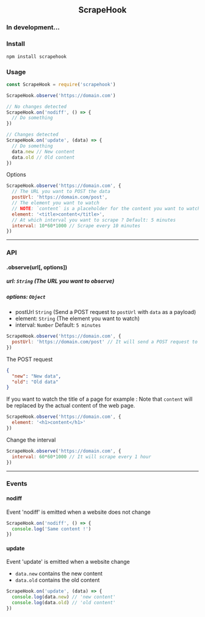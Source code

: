 <h2 align="center">ScrapeHook</h2>

### In development...

### Install
`npm install scrapehook`

### Usage
```js
const ScrapeHook = require('scrapehook')

ScrapeHook.observe('https://domain.com')

// No changes detected
ScrapeHook.on('nodiff', () => {
  // Do something
})

// Changes detected
ScrapeHook.on('update', (data) => {
  // Do something
  data.new // New content
  data.old // Old content
})
```

Options
```js
ScrapeHook.observe('https://domain.com', {
  // The URL you want to POST the data
  postUrl: 'https://domain.com/post',
  // The element you want to watch
  // NOTE: `content` is a placeholder for the content you want to watch (it is required)
  element: '<title>content</title>',
  // At which interval you want to scrape ? Default: 5 minutes
  interval: 10*60*1000 // Scrape every 10 minutes
})
```

---
### API
#### .observe(url[, options])
##### url: `String` (The URL you want to observe)

##### options: `Object`
- postUrl `String` (Send a POST request to `postUrl` with `data` as a payload)
- element: `String` (The element you want to watch)
- interval: `Number` Default: `5 minutes`

```js
ScrapeHook.observe('https://domain.com', {
  postUrl: 'https://domain.com/post' // It will send a POST request to this URL which contains old & new data
})
```
The POST request
```json
{
  "new": "New data",
  "old": "Old data"
}
```
If you want to watch the title of a page for example :
Note that `content` will be replaced by the actual content of the web page.
```js
ScrapeHook.observe('https://domain.com', {
  element: '<h1>content</h1>'
})
```
Change the interval
```js
ScrapeHook.observe('https://domain.com', {
  interval: 60*60*1000 // It will scrape every 1 hour
})
```

---
### Events
#### nodiff
Event 'nodiff' is emitted when a website does not change

```js
ScrapeHook.on('nodiff', () => {
  console.log('Same content !')
})
```

#### update
Event 'update' is emitted when a website change

- `data.new` contains the new content
- `data.old` contains the old content

```js
ScrapeHook.on('update', (data) => {
  console.log(data.new) // 'new content'
  console.log(data.old) // 'old content'
})
```

